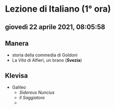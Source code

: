 # Lezione di Italiano (1° ora)

## giovedì 22 aprile 2021, 08:05:58


## Manera
* storia della commedia di Goldoni
* La *Vita* di Alfieri, un brano (**Svezia**)

## Klevisa
* Galileo
	* _Sidereus Nuncius_
	* _Il Saggiatore_
	* 
<!--stackedit_data:
eyJoaXN0b3J5IjpbMjE0MzkxMjQwMSwtMTA3MjI2NjE4MSw2Mj
M2MTM3NSwtMTMyNDA1MDIwN119
-->